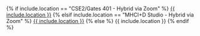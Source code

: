 {% if include.location == "CSE2/Gates 401 - Hybrid via Zoom" %}
<a href="https://www.washington.edu/maps/#!/cse2" target="_blank">{{ include.location }}</a>
{% elsif include.location == "MHCI+D Studio - Hybrid via Zoom" %}
<a href="https://www.washington.edu/maps/#!/aho" target="_blank">{{ include.location }}</a>
{% else %}
{{ include.location }}
{% endif %}
